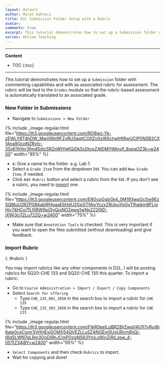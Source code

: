 ```yaml
---
layout: default
author: Murat Kahveci
title: D2L Submission Folder Setup with a Rubric
avatar: 
comments: true
excerpt: This tutorial demonstrates how to set up a Submission folder with commenting capabilities and with as associated rubric for assessment.
series: Online Teaching
---
```

---
__Content__ 

* TOC
{:toc}
---
This tutorial demonstrates how to set up a `Submission` folder with commenting capabilities and with as associated rubric for assessment. The rubric will be tied to the `Grades` module so that the rubric-based assessment  is automatically translated to an associated grade.  

### New  Folder in Submissions

* Navigate to `Submissions > New Folder`

{% include _image-regular.html file="https://lh3.googleusercontent.com/RO8wz-Yk-zEWLY8T4hDW_MwijWkt9FZvRU3awtCO0ZnXzl8XchwhftRwUClP0NSB2CX1Ana9OcpNZRytc-3SxK1hYer3fm4SdjzSRZpWtYqKQjDk5cDtcpZAtDMYtMxvIf_8xpqOZ3k=w2400" width="85%" %}

* `A`: Give a name to the folder. e.g. Lab 1.
* Select a `Grade Item` from the dropdown list. You can add `New Grade Item`, if needed.
* Click `Add Rubric` button and select a rubric from the list. If you don't see a rubric, you need to [import](/ydt#rubric) one.

{% include _image-regular.html file="https://lh3.googleusercontent.com/E8GcpGqbGk4_0M193wpGcSw9EzSQMuU2RZP08AabWHpaaE6HdU2GpGTfAjxYczxZ8UpuYpGyTfhaikm8FLmHjv74HCo7fLfilRW9pOIyQixNO2ewg1wNo2220tD-jXWj3ci12Lu722Q=w2400" width="75%" %}

* Make sure that `Annotation Tools` is checked. This is very important if you want to open the files submitted (without downloading) and give feedback.  

### Import Rubric 
{: #rubric }

You may import rubrics like any other components in D2L. I will be posting rubrics for SQ20-CHE 133 and SQ20-CHE 135 this quarter. To import a rubric:

* Go to `Course Administration > Import / Export / Copy Components` 
* Select `Search for offering`
    * Type `CHE_135_901_1050` in the search box to import a rubric for `CHE 135`
    * Type `CHE_133_303_1050` in the search box to import a rubric for `CHE 133`

{% include _image-regular.html file="https://lh3.googleusercontent.com/FtkR0eeILqBRZ8IjZwo04U1l7vRuj8r6ate0ceCsmr3VHHEsjSOMX54QVEZLLu5ZANGEm5UoURcm6hQi-tBdSLWN7qLRm3OoDiRhJCmPDzgNS63YmLcWinZjRiLzpw_4-0STtZ34j8Y=w2400" width="95%" %}

* `Select Components` and then check `Rubrics` to import.
* Wait for copying and done!
